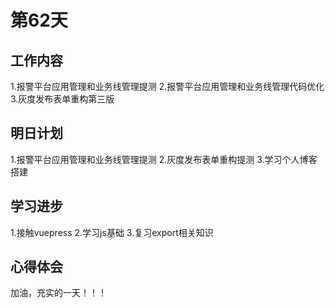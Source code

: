 # 第62天

## 工作内容

1.报警平台应用管理和业务线管理提测
2.报警平台应用管理和业务线管理代码优化
3.灰度发布表单重构第三版

## 明日计划

1.报警平台应用管理和业务线管理提测
2.灰度发布表单重构提测
3.学习个人博客搭建

## 学习进步

1.接触vuepress
2.学习js基础
3.复习export相关知识

## 心得体会

加油，充实的一天！！！

